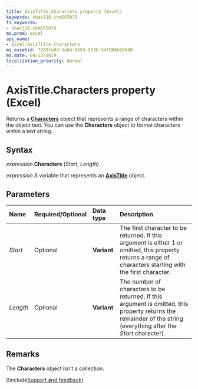 ```yaml
---
title: AxisTitle.Characters property (Excel)
keywords: vbaxl10.chm565079
f1_keywords:
- vbaxl10.chm565079
ms.prod: excel
api_name:
- Excel.AxisTitle.Characters
ms.assetid: 7289fa0d-5e84-6603-5536-5df986b26848
ms.date: 04/13/2019
localization_priority: Normal
---
```



# AxisTitle.Characters property (Excel)

Returns a **[Characters](Excel.Characters.md)** object that represents a range of characters within the object text. You can use the **Characters** object to format characters within a text string.


## Syntax

_expression_.**Characters** (_Start_, _Length_)

_expression_ A variable that represents an **[AxisTitle](Excel.AxisTitle(object).md)** object.


## Parameters

|Name|Required/Optional|Data type|Description|
|:-----|:-----|:-----|:-----|
| _Start_|Optional| **Variant**|The first character to be returned. If this argument is either 1 or omitted, this property returns a range of characters starting with the first character.|
| _Length_|Optional| **Variant**|The number of characters to be returned. If this argument is omitted, this property returns the remainder of the string (everything after the _Start_ character).|

## Remarks

The **Characters** object isn't a collection.




[!include[Support and feedback](~/includes/feedback-boilerplate.md)]
